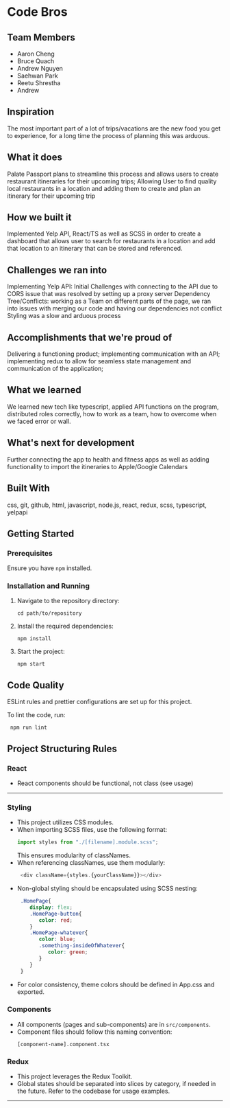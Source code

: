 # Code Bros

## Team Members

- Aaron Cheng
- Bruce Quach
- Andrew Nguyen
- Saehwan Park
- Reetu Shrestha
- Andrew
  
## Inspiration
The most important part of a lot of trips/vacations are the new food you get to experience, for a long time the process of planning this was arduous.

## What it does
Palate Passport plans to streamline this process and allows users to create restaurant itineraries for their upcoming trips; Allowing User to find quality local restaurants in a location and adding them to create and plan an itinerary for their upcoming trip

## How we built it
Implemented Yelp API, React/TS as well as SCSS in order to create a dashboard that allows user to search for restaurants in a location and add that location to an itinerary that can be stored and referenced.

## Challenges we ran into
Implementing Yelp API: Initial Challenges with connecting to the API due to CORS issue that was resolved by setting up a proxy server Dependency Tree/Conflicts: working as a Team on different parts of the page, we ran into issues with merging our code and having our dependencies not conflict Styling was a slow and arduous process

## Accomplishments that we're proud of
Delivering a functioning product; implementing communication with an API; implementing redux to allow for seamless state management and communication of the application;

## What we learned
We learned new tech like typescript, applied API functions on the program, distributed roles correctly, how to work as a team, how to overcome when we faced error or wall.

## What's next for development
Further connecting the app to health and fitness apps as well as adding functionality to import the itineraries to Apple/Google Calendars

## Built With
css, 
git, 
github, 
html, 
javascript, 
node.js, 
react, 
redux, 
scss, 
typescript, 
yelpapi

## Getting Started

### Prerequisites

Ensure you have `npm` installed.

### Installation and Running

1. Navigate to the repository directory:

   ```
   cd path/to/repository
   ```

2. Install the required dependencies:

   ```
   npm install
   ```

3. Start the project:
   ```
   npm start
   ```

## Code Quality

ESLint rules and prettier configurations are set up for this project.

To lint the code, run:

````
 npm run lint
````

## Project Structuring Rules

### React

- React components should be functional, not class (see usage)

---

### Styling

- This project utilizes CSS modules.
- When importing SCSS files, use the following format:
  ```typescript
  import styles from "./[filename].module.scss";
  ```
  This ensures modularity of classNames.
- When referencing classNames, use them modularly:
  ```typescript
   <div className={styles.{yourClassName}}></div>
  ```
- Non-global styling should be encapsulated using SCSS nesting:
  ```SCSS
   .HomePage{
      display: flex;
      .HomePage-button{
         color: red;
      }
      .HomePage-whatever{
         color: blue;
         .something-insideOfWhatever{
            color: green;
         }
      }
   }
  ```
- For color consistency, theme colors should be defined in App.css and exported.

### Components

- All components (pages and sub-components) are in `src/components`.
- Component files should follow this naming convention:
  ```
  [component-name].component.tsx
  ```

### Redux

- This project leverages the Redux Toolkit.
- Global states should be separated into slices by category, if needed in the future. Refer to the codebase for usage examples.

---
